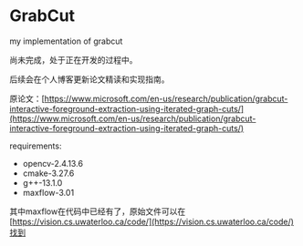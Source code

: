 # GrabCut
my implementation of grabcut

尚未完成，处于正在开发的过程中。

后续会在个人博客更新论文精读和实现指南。

原论文：[https://www.microsoft.com/en-us/research/publication/grabcut-interactive-foreground-extraction-using-iterated-graph-cuts/](https://www.microsoft.com/en-us/research/publication/grabcut-interactive-foreground-extraction-using-iterated-graph-cuts/)

requirements:
- opencv-2.4.13.6
- cmake-3.27.6
- g++-13.1.0
- maxflow-3.01

其中maxflow在代码中已经有了，原始文件可以在[https://vision.cs.uwaterloo.ca/code/](https://vision.cs.uwaterloo.ca/code/)找到
